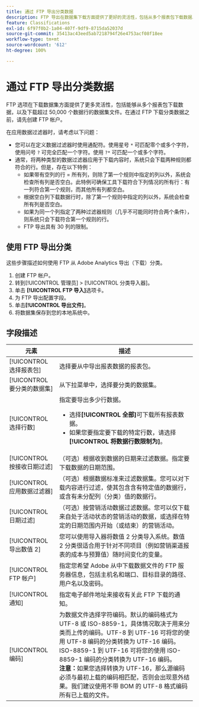 ```yaml
---
title: 通过 FTP 导出分类数据
description: FTP 导出在数据集下载方面提供了更好的灵活性，包括从多个报表包下载数据以及下载超过 50,000 个数据行的数据集文件
feature: Classifications
exl-id: 6f97f0b2-1a04-407f-9df9-8715da52037d
source-git-commit: 35413ac43eed5ab7218794f26e4753acf08f18ee
workflow-type: tm+mt
source-wordcount: '612'
ht-degree: 100%

---
```


# 通过 FTP 导出分类数据

FTP 选项在下载数据集方面提供了更多灵活性，包括能够从多个报表包下载数据，以及下载超过 50,000 个数据行的数据集文件。在通过 FTP 下载分类数据之前，请先创建 FTP 帐户。

在应用数据过滤器时，请考虑以下问题：

* 您可以在定义数据过滤器时使用通配符。使用星号 `*` 可匹配零个或多个字符，使用问号 `?` 可完全匹配一个字符。使用 `?*` 可匹配一个或多个字符。
* 通常，将两种类型的数据过滤器应用于下载内容时，系统只会下载两种规则都符合的行。但是，存在以下特例：
   * 如果带有空列的行 = 所有列，则除了第一个规则中指定的列以外，系统会检查所有列是否空白。此特例可确保工具下载符合下列情况的所有行：有一列符合第一个规则，而其他所有列都空白。
   * 根据空白列下载数据行时，除了第一个规则中指定的列以外，系统会检查所有列是否空白。
   * 如果为同一个列指定了两种过滤器规则（几乎不可能同时符合两个条件），则系统只会下载符合第一个规则的行。
   * FTP 导出具有 30 列的限制。

## 使用 FTP 导出分类

这些步骤描述如何使用 FTP 从 Adobe Analytics 导出（下载）分类。

1. 创建 FTP 帐户。
1. 转到[!UICONTROL 管理员] > [!UICONTROL 分类导入器]。
1. 单击 **[!UICONTROL FTP 导入]**&#x200B;选项卡。
1. 为 FTP 导出配置字段。
1. 单击&#x200B;**[!UICONTROL 导出文件]**。
1. 将数据集保存到您的本地系统中。

## 字段描述

| 元素 | 描述 |
| --- | --- |
| [!UICONTROL 选择报表包] | 选择要从中导出报表数据的报表包。 |
| [!UICONTROL 要分类的数据集] | 从下拉菜单中，选择要分类的数据集。 |
| [!UICONTROL 选择行数] | 指定要导出多少行数据。<ul><li>选择&#x200B;**[!UICONTROL 全部]**&#x200B;可下载所有报表数据。</li><li>如果您要指定要下载的特定行数，请选择&#x200B;**[!UICONTROL 将数据行数限制为]**。</li></ul> |
| [!UICONTROL 按接收日期过滤] | （可选）根据收到数据的日期来过滤数据。指定要下载数据的日期范围。 |
| [!UICONTROL 应用数据过滤器] | （可选）根据数据标准来过滤数据集。您可以对下载内容进行过滤，使其包含含有特定值的数据行，或含有未分配列（分类）值的数据行。 |
| [!UICONTROL 日期过滤] | （可选）按营销活动数据过滤数据。您可以仅下载来自处于活动状态的营销活动的数据，或选择在特定的日期范围内开始（或结束）的营销活动。 |
| [!UICONTROL 导出数值 2] | 您可以使用导入器将数值 2 分类导入系统。数值 2 分类很适合用于针对不同项目（例如营销渠道报表的成本与预算值）随时间变化的变量。 |
| [!UICONTROL FTP 帐户] | 指定您希望 Adobe 从中下载数据文件的 FTP 服务器信息，包括主机名和端口、目标目录的路径、用户名以及密码。 |
| [!UICONTROL 通知] | 指定电子邮件地址来接收有关此 FTP 下载的通知。 |
| [!UICONTROL 编码] | 为数据文件选择字符编码。默认的编码格式为 UTF-8 或 ISO-8859-1，具体情况取决于用来分类而上传的编码。UTF-8 到 UTF-16 可将您的使用 UTF-8 编码的分类转换为 UTF-16 编码。ISO-8859-1 到 UTF-16 可将您的使用 ISO-8859-1 编码的分类转换为 UTF-16 编码。<br>**注意：**&#x200B;如果您选择转换为 UTF-16，那么源编码必须与最初上载的编码相匹配，否则会出现意外结果。我们建议使用不带 BOM 的 UTF-8 格式编码所有已上载的文件。 |
